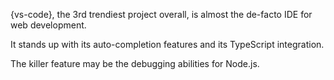 {vs-code}, the 3rd trendiest project overall, is almost the de-facto IDE for web development.

It stands up with its auto-completion features and its TypeScript integration.

The killer feature may be the debugging abilities for Node.js.